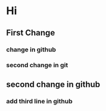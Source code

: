 # Hi

## First Change

### change in github


### second change in git

## second change in github
### add third line in github
